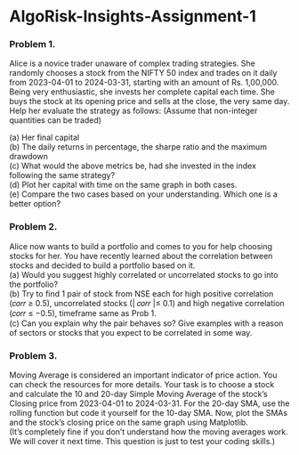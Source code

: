 # AlgoRisk-Insights-Assignment-1
### Problem 1.
Alice is a novice trader unaware of complex trading strategies. She randomly chooses a
 stock from the NIFTY 50 index and trades on it daily from 2023-04-01 to 2024-03-31, starting with
 an amount of Rs. 1,00,000. Being very enthusiastic, she invests her complete capital each time. She
 buys the stock at its opening price and sells at the close, the very same day. Help her evaluate the
 strategy as follows: (Assume that non-integer quantities can be traded)  
   
 (a) Her final capital  
 (b) The daily returns in percentage, the sharpe ratio and the maximum drawdown  
 (c) What would the above metrics be, had she invested in the index following the same strategy?  
 (d) Plot her capital with time on the same graph in both cases.  
 (e) Compare the two cases based on your understanding. Which one is a better option?
### Problem 2. 
Alice now wants to build a portfolio and comes to you for help choosing stocks for her. You
 have recently learned about the correlation between stocks and decided to build a portfolio based
 on it.  
 (a) Would you suggest highly correlated or uncorrelated stocks to go into the portfolio?   
 (b) Try to find 1 pair of stock from NSE each for high positive correlation (𝑐𝑜𝑟𝑟 ≥ 0.5), uncorrelated
 stocks (| 𝑐𝑜𝑟𝑟 |≤ 0.1) and high negative correlation (𝑐𝑜𝑟𝑟 ≤ −0.5), timeframe same as Prob 1.  
 (c) Can you explain why the pair behaves so? Give examples with a reason of sectors or stocks that
 you expect to be correlated in some way.  
 ### Problem 3. 
 Moving Average is considered an important indicator of price action. You can check the
 resources for more details. Your task is to choose a stock and calculate the 10 and 20-day Simple
 Moving Average of the stock’s Closing price from 2023-04-01 to 2024-03-31. For the 20-day SMA,
 use the rolling function but code it yourself for the 10-day SMA. Now, plot the SMAs and the stock’s
 closing price on the same graph using Matplotlib.  
 (It’s completely fine if you don’t understand how the moving averages work. We will cover it next
 time. This question is just to test your coding skills.)
